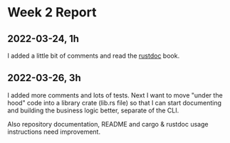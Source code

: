 # Week 2 Report

## 2022-03-24, 1h

I added a little bit of comments and read the
[rustdoc](https://doc.rust-lang.org/stable/rustdoc/) book.

## 2022-03-26, 3h

I added more comments and lots of tests. Next I want to move "under the hood"
code into a library crate (lib.rs file) so that I can start documenting and
building the business logic better, separate of the CLI.

Also repository documentation, README and cargo & rustdoc usage instructions
need improvement.
